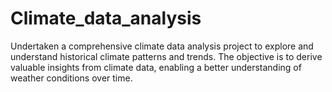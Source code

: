 # Climate_data_analysis

Undertaken a comprehensive climate data analysis project to explore and
understand historical climate patterns and trends. The objective is to derive
valuable insights from climate data, enabling a better understanding of weather
conditions over time.
